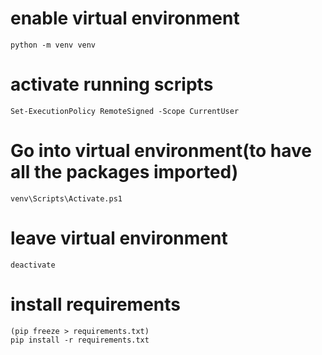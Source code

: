 # enable virtual environment
    python -m venv venv
# activate running scripts
    Set-ExecutionPolicy RemoteSigned -Scope CurrentUser
# Go into virtual environment(to have all the packages imported)
    venv\Scripts\Activate.ps1
# leave virtual environment
    deactivate
# install requirements
    (pip freeze > requirements.txt)
    pip install -r requirements.txt

